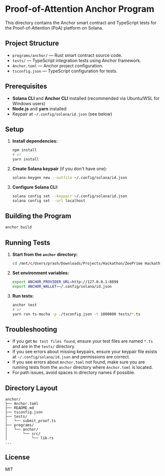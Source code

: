 # Proof-of-Attention Anchor Program

This directory contains the Anchor smart contract and TypeScript tests for the Proof-of-Attention (PoA) platform on Solana.

## Project Structure

- `programs/anchor/` — Rust smart contract source code.
- `tests/` — TypeScript integration tests using Anchor framework.
- `Anchor.toml` — Anchor project configuration.
- `tsconfig.json` — TypeScript configuration for tests.

## Prerequisites

- **Solana CLI** and **Anchor CLI** installed (recommended via Ubuntu/WSL for Windows users)
- **Node.js** and **yarn** installed
- Keypair at `~/.config/solana/id.json` (see below)

## Setup

1. **Install dependencies:**
   ```sh
   npm install
   # or
   yarn install
   ```

2. **Create Solana keypair** (if you don't have one):
   ```sh
   solana-keygen new --outfile ~/.config/solana/id.json
   ```

3. **Configure Solana CLI:**
   ```sh
   solana config set --keypair ~/.config/solana/id.json
   solana config set --url localhost
   ```

## Building the Program

```sh
anchor build
```

## Running Tests

1. **Start from the `anchor` directory:**
   ```sh
   cd /mnt/c/Users/prash/Downloads/Projects/Hackathon/ZeePrime Hackathon Phase 2 Build a Unique Project/poa-platform/anchor
   ```
2. **Set environment variables:**
   ```sh
   export ANCHOR_PROVIDER_URL=http://127.0.0.1:8899
   export ANCHOR_WALLET=~/.config/solana/id.json
   ```
3. **Run tests:**
   ```sh
   anchor test
   # or
   yarn run ts-mocha -p ./tsconfig.json -t 1000000 tests/*.ts
   ```

## Troubleshooting

- If you get `No test files found`, ensure your test files are named `*.ts` and are in the `tests/` directory.
- If you see errors about missing keypairs, ensure your keypair file exists at `~/.config/solana/id.json` and permissions are correct.
- If you see errors about `Anchor.toml` not found, make sure you are running tests from the `anchor` directory where `Anchor.toml` is located.
- For path issues, avoid spaces in directory names if possible.

## Directory Layout

```
anchor/
├── Anchor.toml
├── README.md
├── tsconfig.json
├── tests/
│   └── submit_proof.ts
├── programs/
│   └── anchor/
│       └── src/
│           └── lib.rs
...
```

## License
MIT
